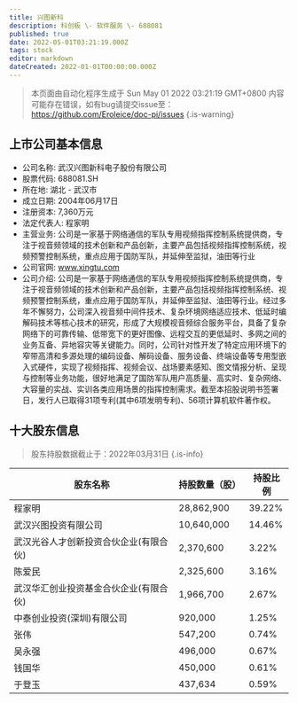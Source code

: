 ```yaml
---
title: 兴图新科
description: 科创板 \- 软件服务 \- 688081
published: true
date: 2022-05-01T03:21:19.000Z
tags: stock
editor: markdown
dateCreated: 2022-01-01T00:00:00.000Z
---
```


> 本页面由自动化程序生成于 Sun May 01 2022 03:21:19 GMT+0800
> 内容可能存在错误，如有bug请提交issue至：https://github.com/Eroleice/doc-pi/issues
{.is-warning}

## 上市公司基本信息
- 公司名称: 武汉兴图新科电子股份有限公司
- 股票代码: 688081.SH
- 所在地: 湖北 - 武汉市
- 成立日期: 2004年06月17日
- 注册资本: 7,360万元
- 法定代表人: 程家明
- 主营业务: 公司是一家基于网络通信的军队专用视频指挥控制系统提供商，专注于视音频领域的技术创新和产品创新，主要产品包括视频指挥控制系统，视频预警控制系统，重点应用于国防军队，并延伸至监狱，油田等行业
- 公司官网: www.xingtu.com
- 公司介绍: 公司是一家基于网络通信的军队专用视频指挥控制系统提供商，专注于视音频领域的技术创新和产品创新，主要产品包括视频指挥控制系统、视频预警控制系统，重点应用于国防军队，并延伸至监狱、油田等行业。经过多年不懈努力，公司深入视音频中间件技术、复杂环境网络适应技术、低延时编解码技术等核心技术的研究，形成了大规模视音频综合服务平台，具备了复杂网络下的可靠传输、低带宽下的更好图像、远程交互的更低延时、多网之间的业务互备、异地容灾等关键能力。同时，公司针对性开发了特定应用环境下的窄带高清和多源处理的编码设备、解码设备、服务设备、终端设备等专用型嵌入式硬件，实现了视频指挥、视频会议、战场要素感知、图文情报分析、呈现与控制等业务功能，很好地满足了国防军队用户高质量、高实时、复杂网络、大容量的实战、实训各类应用场景的指挥控制需求。截至本招股说明书签署日，发行人已取得31项专利(其中6项发明专利)、56项计算机软件著作权。


## 十大股东信息
> 股东持股数据截止于：2022年03月31日
{.is-info}

| 股东名称 | 持股数量（股） | 持股比例 |
| --- | --- | --- |
| 程家明 | 28,862,900 | 39.22% |
| 武汉兴图投资有限公司 | 10,640,000 | 14.46% |
| 武汉光谷人才创新投资合伙企业(有限合伙) | 2,370,600 | 3.22% |
| 陈爱民 | 2,325,600 | 3.16% |
| 武汉华汇创业投资基金合伙企业(有限合伙) | 1,966,700 | 2.67% |
| 中泰创业投资(深圳)有限公司 | 920,000 | 1.25% |
| 张伟 | 547,200 | 0.74% |
| 吴永强 | 496,000 | 0.67% |
| 钱国华 | 450,000 | 0.61% |
| 于登玉 | 437,634 | 0.59% |




